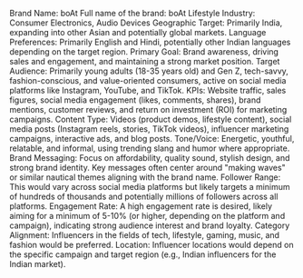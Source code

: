 Brand Name: boAt
Full name of the brand: boAt Lifestyle
Industry: Consumer Electronics, Audio Devices
Geographic Target: Primarily India, expanding into other Asian and potentially global markets.
Language Preferences: Primarily English and Hindi, potentially other Indian languages depending on the target region.
Primary Goal: Brand awareness, driving sales and engagement, and maintaining a strong market position.
Target Audience: Primarily young adults (18-35 years old) and Gen Z, tech-savvy, fashion-conscious, and value-oriented consumers, active on social media platforms like Instagram, YouTube, and TikTok.
KPIs: Website traffic, sales figures, social media engagement (likes, comments, shares), brand mentions, customer reviews, and return on investment (ROI) for marketing campaigns.
Content Type: Videos (product demos, lifestyle content), social media posts (Instagram reels, stories, TikTok videos), influencer marketing campaigns, interactive ads, and blog posts.
Tone/Voice: Energetic, youthful, relatable, and informal, using trending slang and humor where appropriate.
Brand Messaging:  Focus on affordability, quality sound, stylish design, and strong brand identity. Key messages often center around "making waves" or similar nautical themes aligning with the brand name.
Follower Range:  This would vary across social media platforms but likely targets a minimum of hundreds of thousands and potentially millions of followers across all platforms.
Engagement Rate:  A high engagement rate is desired, likely aiming for a minimum of 5-10% (or higher, depending on the platform and campaign), indicating strong audience interest and brand loyalty.
Category Alignment:  Influencers in the fields of tech, lifestyle, gaming, music, and fashion would be preferred.
Location:  Influencer locations would depend on the specific campaign and target region (e.g., Indian influencers for the Indian market).
